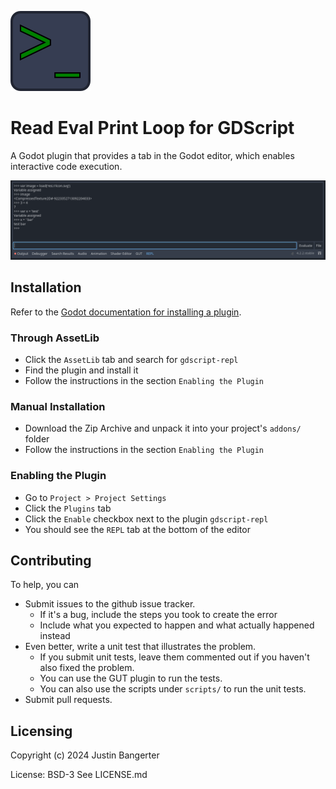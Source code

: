 ![Icon that resembles a terminal prompt](icon.png)

# Read Eval Print Loop for GDScript

A Godot plugin that provides a tab in the Godot editor, which enables interactive code execution.

![Image with example output from terminal](docs/example-1.png)

## Installation
Refer to the [Godot documentation for installing a plugin](https://docs.godotengine.org/en/stable/tutorials/plugins/editor/installing_plugins.html).

### Through AssetLib
* Click the `AssetLib` tab and search for `gdscript-repl`
* Find the plugin and install it
* Follow the instructions in the section `Enabling the Plugin`

### Manual Installation
* Download the Zip Archive and unpack it into your project's `addons/` folder
* Follow the instructions in the section `Enabling the Plugin`

### Enabling the Plugin
* Go to `Project > Project Settings`
* Click the `Plugins` tab
* Click the `Enable` checkbox next to the plugin `gdscript-repl`
* You should see the `REPL` tab at the bottom of the editor

## Contributing
To help, you can
* Submit issues to the github issue tracker.
	* If it's a bug, include the steps you took to create the error
	* Include what you expected to happen and what actually happened instead
* Even better, write a unit test that illustrates the problem.
	* If you submit unit tests, leave them commented out if you haven't also fixed the problem.
	* You can use the GUT plugin to run the tests.
	* You can also use the scripts under `scripts/` to run the unit tests.
* Submit pull requests.

## Licensing
Copyright (c) 2024 Justin Bangerter

License: BSD-3
See LICENSE.md
